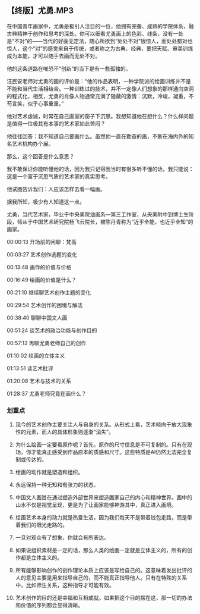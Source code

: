 ## 【终版】尤勇.MP3



在中国青年画家中，尤勇是极引人注目的一位，他拥有完备、成熟的学院体系，融古典精神于创作和思考的深处。你可以细看尤勇画上的色彩、线条，没有一处是“不对”的——当代的好画无定法，随心所欲到“处处不对”很惊人，而处处都对也惊人，这个“对”的感觉来自于传统，或者称之为古典、经典，要把天赋、审美训练成为本能，才可以随手去画而无处不对。

他的这条道路在唯恐不“创新”的当下是有一些孤独的。

汪民安老师对尤勇的画的评价是：“他的作品表明，一种学院派的绘画训练并不是不能和当代生活相结合。一种训练过的技术，并不一定像人们想象的那样通向空洞的程式化，相反，尤勇的肖像人物通常充满了隐蔽的激情：沉默，冷峻，凝重，不苟言笑，似乎心事重重。”

他对艺术虔诚，时常在自己画室的窗子下沉思。我想知道他在想什么？什么样问题是值得一位极其有本事的艺术家如此苦闷？

他往往回答：我不知道自己要画什么。虽然他一直在勤奋的画，不断在海内外的知名艺术机构办个展。

那么，这个回答是什么意思？

我不敢保证你能听懂他的话，因为我只记得我当时有很多听不懂的话，我只能说：这是一个富于沉思气质的艺术家的真实思考。

他试图告诉我们：人应该怎样去看一幅画。

据我所知，极少有人知道这一点。



尤勇，当代艺术家，毕业于中央美院油画系—第三工作室，从央美附中到博士生阶段，师从于中国艺术研究院杨飞云院长，被陈丹青称为“近乎全能，也近乎全知”的画家。



00:00:13 开场前的闲聊：梵高

00:03:27 艺术创作选题的变化

00:13:48 画作的价值与价格

00:16:49 绘画的价值是什么？

00:21:10 继续聊艺术创作主题的变化

00:29:54 艺术创作的困境与解法

00:38:40 聊聊中国文人画

00:51:24 谈艺术的政治功能与创作目的

00:57:12 再聊尤勇老师自己的创作

01:10:02 绘画的立体主义

01:13:51 谈艺术批评

01:20:08 艺术与技术的关系

01:28:37 尤勇老师究竟在画什么？







### 划重点

 1. 现今的艺术创作主要关注人与自身的关系。从形式上看，艺术倾向于放大现象性的元素，而人的具体形象则逐渐“消失”。

 2. 为什么绘画一定要看原作呢？首先，原作的尺寸信息是不可复制的。只有在现场，你才能真正感受到作品原本的质感和尺寸。这些特质是AI仍然无法完全复制或传达的。

 3. 绘画的动作就是塑造和组织。

 4. 永远保持一种无知和有张力的状态。

 5. 中国文人画旨在通过塑造外部世界来塑造画家自己的内心和精神世界。画中的山水不仅是视觉呈现，更是为了让画家能够神游其中，真正进入画境。

 6. 绘画艺术本身的动力就是热爱生活，因为我们每天不是带着钱包走路，而是带着我们的眼光走路的。

 7. 一旦对观众有了想象，你就会有所表达。

 8. 如果说组织素材是一定的话，那么人类的绘画一定就是立体主义的，所有的创作都是立体主义的。

 9. 所有能够影响创作的创作理论本质上应该是写给自己的。这意味着发出批评的人的意见主要是用来指导自己的，而不能真正指导他人。只有在特殊的关系中，比如师生关系，这种指导才可能有效。

 10. 艺术创作的目的还是幸福和互相成就。如果把这个目的摆在这，那一切的办法和价值的序列都会显得清晰。



<img  src="https://piccdn2.umiwi.com/uploader/image/ddarticle/2025030823/1869864791712470376/030823.jpeg" width="0"/>



